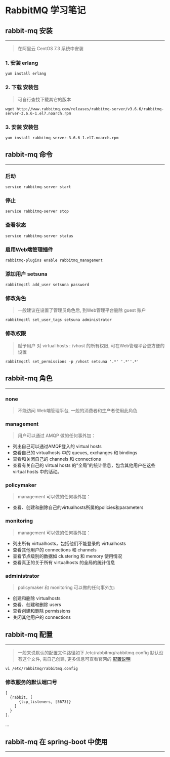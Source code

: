 # RabbitMQ 学习笔记

## rabbit-mq 安装
---
> 在阿里云 CentOS 7.3 系统中安装
### 1. 安装 erlang
```
yum install erlang
```

### 2. 下载 安装包
> 可自行查找下载其它的版本
```
wget http://www.rabbitmq.com/releases/rabbitmq-server/v3.6.6/rabbitmq-server-3.6.6-1.el7.noarch.rpm
```
### 3. 安装 安装包
```
yum install rabbitmq-server-3.6.6-1.el7.noarch.rpm 
```
## rabbit-mq 命令
---
### 启动
```
service rabbitmq-server start
```
### 停止
```
service rabbitmq-server stop
```
### 查看状态
```
service rabbitmq-server status
```

### 启用Web端管理插件
```
rabbitmq-plugins enable rabbitmq_management
```

### 添加用户 setsuna
```
rabbitmqctl add_user setsuna password 
```

### 修改角色
> 一般建议在设置了管理员角色后, 到Web管理平台删除 guest 账户
```
rabbitmqctl set_user_tags setsuna administrator
```

### 修改权限
> 赋予用户 对 virtual hosts : /vhost 的所有权限, 可在Web管理平台更方便的设置
```
rabbitmqctl set_permissions -p /vhost setsuna '.*' '.*''.*'
```

## rabbit-mq 角色
---
### none 
> 不能访问 Web端管理平台, 一般的消费者和生产者使用此角色

### management
> 用户可以通过 AMQP 做的任何事外加：
* 列出自己可以通过AMQP登入的 virtual hosts  
* 查看自己的 virtualhosts 中的 queues, exchanges 和 bindings
* 查看和关闭自己的 channels 和 connections
* 查看有关自己的 virtual hosts 的“全局”的统计信息，包含其他用户在这些 virtual hosts 中的活动。

### policymaker 
> management 可以做的任何事外加：
* 查看、创建和删除自己的virtualhosts所属的policies和parameters

### monitoring
> management 可以做的任何事外加：
* 列出所有 virtualhosts，包括他们不能登录的 virtualhosts
* 查看其他用户的 connections 和 channels
* 查看节点级别的数据如 clustering 和 memory 使用情况
* 查看真正的关于所有 virtualhosts 的全局的统计信息

### administrator   
> policymaker 和 monitoring 可以做的任何事外加:
* 创建和删除 virtualhosts
* 查看、创建和删除 users
* 查看创建和删除 permissions
* 关闭其他用户的 connections

## rabbit-mq 配置
---
> 一般来说默认的配置文件路径如下 /etc/rabbitmq/rabbitmq.config 默认没有这个文件, 需自己创建, 更多信息可查看官网的 [配置说明](https://www.rabbitmq.com/configure.html)
```
vi /etc/rabbitmq/rabbitmq.config
```

### 修改服务的默认端口号
```
[
  {rabbit, [
      {tcp_listeners, [5673]}
    ]
  }
].
```
...


## rabbit-mq 在 spring-boot 中使用
---
